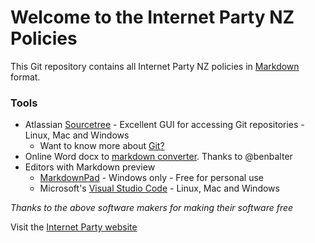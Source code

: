 # Welcome to the Internet Party NZ Policies 

This Git repository contains all Internet Party NZ policies in
[Markdown](https://github.com/adam-p/markdown-here/wiki/Markdown-Cheatsheet) format.

### Tools

* Atlassian [Sourcetree](https://www.sourcetreeapp.com/) - Excellent GUI for accessing Git repositories - Linux, Mac and Windows
  * Want to know more about [Git?](http://git-scm.com/)
* Online Word docx to [markdown converter](http://word-to-markdown.herokuapp.com/). Thanks to @benbalter
* Editors with Markdown preview
  * [MarkdownPad](http://www.markdownpad.com/) - Windows only - Free for personal use
  * Microsoft's [Visual Studio Code](https://code.visualstudio.com/) - Linux, Mac and Windows
  
*Thanks to the above software makers for making their software free*

Visit the [Internet Party website](https://internet.org.nz)
